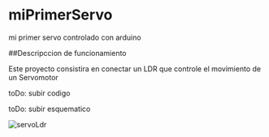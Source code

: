# miPrimerServo
mi primer servo controlado con arduino

##Descripccion de funcionamiento

Este proyecto consistira en conectar un LDR que controle el movimiento de un Servomotor

toDo: subir codigo

toDo: subir esquematico

![servoLdr](https://github.com/user-attachments/assets/1ef67c39-9a1c-4098-b105-787e4ac37f23)
